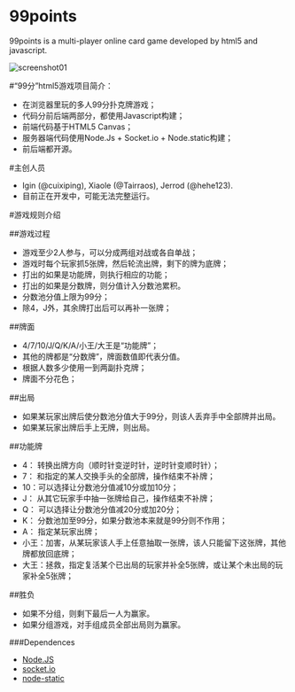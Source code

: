 99points
========

99points is a multi-player online card game developed by html5 and javascript.

![screenshot01](http://cuixiping.github.com/99points/images/screenshot01.jpg)

#“99分”html5游戏项目简介：
* 在浏览器里玩的多人99分扑克牌游戏；
* 代码分前后端两部分，都使用Javascript构建；
* 前端代码基于HTML5 Canvas；
* 服务器端代码使用Node.Js + Socket.io + Node.static构建；
* 前后端都开源。

#主创人员
* Igin (@cuixiping), Xiaole (@Tairraos), Jerrod (@hehe123).
* 目前正在开发中，可能无法完整运行。

#游戏规则介绍

##游戏过程
* 游戏至少2人参与，可以分成两组对战或各自单战；
* 游戏时每个玩家抓5张牌，然后轮流出牌，剩下的牌为底牌；
* 打出的如果是功能牌，则执行相应的功能；
* 打出的如果是分数牌，则分值计入分数池累积。
* 分数池分值上限为99分；
* 除4，J外，其余牌打出后可以再补一张牌；

##牌面
* 4/7/10/J/Q/K/A/小王/大王是“功能牌”；
* 其他的牌都是“分数牌”，牌面数值即代表分值。
* 根据人数多少使用一到两副扑克牌；
* 牌面不分花色；

##出局
* 如果某玩家出牌后使分数池分值大于99分，则该人丢弃手中全部牌并出局。
* 如果某玩家出牌后手上无牌，则出局。

##功能牌
* 4： 转换出牌方向（顺时针变逆时针，逆时针变顺时针）；
* 7： 和指定的某人交换手头的全部牌，操作结束不补牌；
* 10：可以选择让分数池分值减10分或加10分；
* J： 从其它玩家手中抽一张牌给自己，操作结束不补牌；
* Q： 可以选择让分数池分值减20分或加20分；
* K： 分数池加至99分，如果分数池本来就是99分则不作用；
* A： 指定某玩家出牌；
* 小王：加害，从某玩家该人手上任意抽取一张牌，该人只能留下这张牌，其他牌都放回底牌；
* 大王：拯救，指定复活某个已出局的玩家并补全5张牌，或让某个未出局的玩家补全5张牌；

##胜负
* 如果不分组，则剩下最后一人为赢家。
* 如果分组游戏，对手组成员全部出局则为赢家。


###Dependences
* [Node.JS](http://nodejs.org/)
* [socket.io](http://socket.io/)
* [node-static](https://github.com/cloudhead/node-static)

